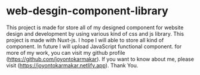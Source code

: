 # web-desgin-component-library
This project is made for store all of my designed component for website design and development by using various kind of css and js library. This project is made with Nuxt-js. I hope I will able to store all kind of component. In future I will upload JavaScript functional component. for more of my work, you can visit my github profile (https://github.com/joyontokarmakar). If you want to know about me, please visit (https://joyontokarmakar.netlify.app). Thank You.
